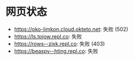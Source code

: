 # 网页状态
- https://oko-limkon.cloud.okteto.net: 失败 (502)
- https://ls.tpjow.repl.co: 失败
- https://rows--zixk.repl.co: 失败 (403)
- https://beaspy--hting.repl.co: 失败
